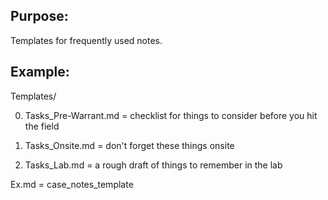
## Purpose: 

Templates for frequently used notes.

## Example:

Templates/


  0. Tasks_Pre-Warrant.md = checklist for things to consider before you hit the field

  1. Tasks_Onsite.md = don't forget these things onsite

  2. Tasks_Lab.md = a rough draft of things to remember in the lab

  Ex.md = case_notes_template